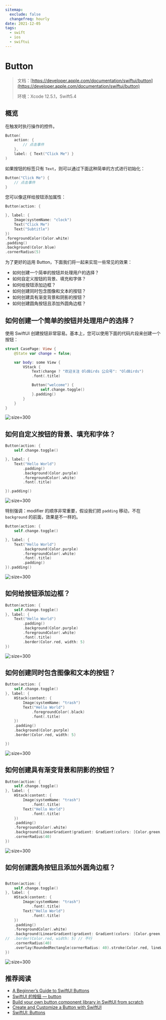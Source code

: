 ```yaml
---
sitemap:
  exclude: false
  changefreq: hourly
date: 2021-12-05
tags:
  - swift
  - ios
  - swiftui
---
```


# Button

> 文档：[https://developer.apple.com/documentation/swiftui/button](https://developer.apple.com/documentation/swiftui/button)
>
> 环境：Xcode 12.5.1，Swift5.4

## 概览

在触发时执行操作的控件。

```swift
Button(
    action: {
        // 点击事件
    },
    label: { Text("Click Me") }
)
```

如果按钮的标签只有 `Text`，则可以通过下面这种简单的方式进行初始化：

```swift
Button("Click Me") {
    // 点击事件
}
```

您可以像这样给按钮添加属性：

```swift
Button(action: {

}, label: {
    Image(systemName: "clock")
    Text("Click Me")
    Text("Subtitle")
})
.foregroundColor(Color.white)
.padding()
.background(Color.blue)
.cornerRadius(5)
```

为了更好的运用 Button，下面我们将一起来实现一些常见的效果：

- 如何创建一个简单的按钮并处理用户的选择？
- 如何自定义按钮的背景、填充和字体？
- 如何给按钮添加边框？
- 如何创建同时包含图像和文本的按钮？
- 如何创建具有渐变背景和阴影的按钮？
- 如何创建圆角按钮且添加外圆角边框？

## 如何创建一个简单的按钮并处理用户的选择？

使用 SwiftUI 创建按钮非常容易。基本上，您可以使用下面的代码片段来创建一个按钮：

```swift
struct CasePage: View {
    @State var change = false;

    var body: some View {
        VStack {
            Text(change ? "欢迎关注 OldBirds 公众号": "OldBirds")
            .font(.title)

            Button("welcome") {
                self.change.toggle()
            }.padding()
        }
    }
}
```

![](http://blog.oldbird.run/tuc/111ee.gif ":size=300")

## 如何自定义按钮的背景、填充和字体？

```swift
Button(action: {
    self.change.toggle()

}, label: {
    Text("Hello World")
        .padding()
        .background(Color.purple)
        .foregroundColor(.white)
        .font(.title)

}).padding()
```

![](http://blog.oldbird.run/tuc/111ee002.gif ":size=300")

特别强调：modifier 的顺序非常重要，假设我们把 `padding` 移动，不在 `background` 的前面，效果是不一样的。

```swift
Button(action: {
    self.change.toggle()

}, label: {
    Text("Hello World")
        .background(Color.purple)
        .foregroundColor(.white)
        .font(.title)
        .padding()
}).padding()
```

![](http://blog.oldbird.run/tuc/111ee003.gif ":size=300")

## 如何给按钮添加边框？

```swift
Button(action: {
    self.change.toggle()
}, label: {
    Text("Hello World")
        .padding()
        .background(Color.purple)
        .foregroundColor(.white)
        .font(.title)
        .border(Color.red, width: 5)
})
```

![](http://blog.oldbird.run/tuc/111ee004.gif ":size=300")

## 如何创建同时包含图像和文本的按钮？

```swift
Button(action: {
    self.change.toggle()
}, label: {
    HStack(content: {
        Image(systemName: "trash")
        Text("Hello World")
            .foregroundColor(.black)
            .font(.title)
    })
    .padding()
    .background(Color.purple)
    .border(Color.red, width: 5)

})
```

![](http://blog.oldbird.run/tuc/111ee005.gif ":size=300")

## 如何创建具有渐变背景和阴影的按钮？

```swift
Button(action: {
    self.change.toggle()
}, label: {
    HStack(content: {
        Image(systemName: "trash")
            .font(.title)
        Text("Hello World")
            .font(.title)
    })
    .padding()
    .foregroundColor(.white)
    .background(LinearGradient(gradient: Gradient(colors: [Color.green, Color.blue]), startPoint: .leading, endPoint: .trailing))
    .cornerRadius(40)
})
```

![](http://blog.oldbird.run/tuc/111ee006.gif ":size=300")

## 如何创建圆角按钮且添加外圆角边框？

```swift

Button(action: {
    self.change.toggle()
}, label: {
    HStack(content: {
        Image(systemName: "trash")
            .font(.title)
        Text("Hello World")
            .font(.title)
    })
    .padding()
    .foregroundColor(.white)
    .background(LinearGradient(gradient: Gradient(colors: [Color.green, Color.blue]), startPoint: .leading, endPoint: .trailing))
//  .border(Color.red, width: 5) // 不行
    .cornerRadius(40)
    .overlay(RoundedRectangle(cornerRadius: 40).stroke(Color.red, lineWidth: 5))
})
```

![](http://blog.oldbird.run/tuc/111ee007.gif ":size=300")

## 推荐阅读

- [A Beginner’s Guide to SwiftUI Buttons](https://www.appcoda.com/swiftui-buttons/#button-full-width)
- [SwiftUI 的按鈕 — button](https://medium.com/%E5%BD%BC%E5%BE%97%E6%BD%98%E7%9A%84-swift-ios-app-%E9%96%8B%E7%99%BC%E5%95%8F%E9%A1%8C%E8%A7%A3%E7%AD%94%E9%9B%86/swiftui-%E7%9A%84%E6%8C%89%E9%88%95-button-89d1c35d99dc)
- [Build your own button component library in SwiftUI from scratch](https://www.calincrist.com/blog/2020-05-12-step-up-your-button-theme-in-swiftui/)
- [Create and Customize a Button with SwiftUI](https://programmingwithswift.com/create-and-customize-a-button-with-swiftui/)
- [SwiftUI: Buttons](https://whatdidilearn.info/2020/05/16/swiftui-buttons.html)
